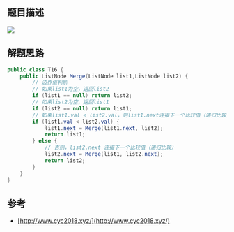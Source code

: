 ## 题目描述

![](https://cs-notes-1256109796.cos.ap-guangzhou.myqcloud.com/c094d2bc-ec75-444b-af77-d369dfb6b3b4.png#alt=)

## 解题思路

```java
public class T16 {
    public ListNode Merge(ListNode list1,ListNode list2) {
        // 边界值判断
        // 如果list1为空，返回list2
        if (list1 == null) return list2;
        // 如果list2为空，返回list1
        if (list2 == null) return list1;
        // 如果list1.val < list2.val，则list1.next连接下一个比较值（递归比较）
        if (list1.val < list2.val) {
            list1.next = Merge(list1.next, list2);
            return list1;
        } else {
            // 否则，list2.next 连接下一个比较值（递归比较）
            list2.next = Merge(list1, list2.next);
            return list2;
        }
    }
}
```

## 参考

- [http://www.cyc2018.xyz/](http://www.cyc2018.xyz/)
